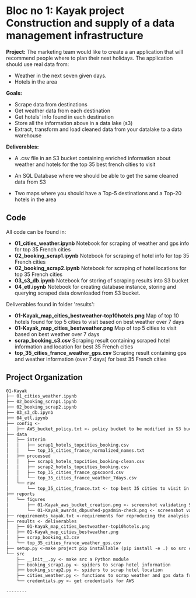 **Bloc no 1: Kayak project**  
Construction and supply of a data management infrastructure
==============================  

**Project:**  The marketing team would like to create a an application that will recommend people where to plan their next holidays. The application should use real data from:  
* Weather in the next seven given days. 
* Hotels in the area

**Goals:**   

* Scrape data from destinations
* Get weather data from each destination
* Get hotels' info found in each destination
* Store all the information above in a data lake (s3)
* Extract, transform and load cleaned data from your datalake to a data warehouse

**Deliverables:** 

* A .csv file in an S3 bucket containing enriched information about weather and hotels for the top 35 best french cities to visit

* An SQL Database where we should be able to get the same cleaned data from S3

* Two maps where you should have a Top-5 destinations and a Top-20 hotels in the area

Code
------------  
All code can be found in: 
* **01_cities_weather.ipynb** Notebook for scraping of weather and gps info for top 35 French cities  
* **02_booking_scrap1.ipynb** Notebook for scraping of hotel info for top 35 French cities
* **02_booking_scrap2.ipynb** Notebook for scraping of hotel locations for top 35 French cities 
* **03_s3_db.ipynb** Notebook for storing of scraping results into S3 bucket
* **04_etl.ipynb** Notebook for creating database instance, storing and querying scraped data downloaded from S3 bucket. 

Deliverables found in folder 'results':    
* **01-Kayak_map_cities_bestweather-top10hotels.png** Map of top 10 hotels found for top 5 cities to visit based on best weather over 7 days
* **01-Kayak_map_cities_bestweather.png** Map of top 5 cities to visit based on best weather over 7 days
* **scrap_booking_s3.csv** Scraping result containing scraped hotel information and location for best 35  French cities
* **top_35_cities_france_weather_gps.csv** Scraping result containing gps and weather information (over 7 days) for best 35  French cities



Project Organization
------------
```markdown
01-Kayak
├── 01_cities_weather.ipynb   
├── 02_booking_scrap1.ipynb 
├── 02_booking_scrap2.ipynb  
├── 03_s3_db.ipynb 
├── 04_etl.ipynb 
├── config <-
│   ├── AWS_bucket_policy.txt <- policy bucket to be modified in S3 bucket creation
├── data
│   ├── interim
│   │   ├── scrap1_hotels_topcities_booking.csv
│   │   └── top_35_cities_france_normalized_names.txt
│   ├── processed
│   │   ├── scrap1_hotels_topcities_booking-clean.csv
│   │   ├── scrap2_hotels_topcities_booking.csv
│   │   ├── top_35_cities_france_gpscoord.csv
│   │   └── top_35_cities_france_weather_7days.csv
│   └── raw
│       └── top_35_cities_france.txt <- top best 35 cities to visit in France
├── reports
│   └── figures
│       ├── 01-Kayak_aws_bucket_creation.png <- screenshot validating S3 bucket creation
│       └── 01-Kayak_awsrds_dbpushed-pgadmin-check.png <- screenshot validating AWS RDS db instance creation and loading of SQL tables
├── requirements_kayak.txt <-requirements for reproducing the analysis environment
├── results <- deliverables
│   ├── 01-Kayak_map_cities_bestweather-top10hotels.png 
│   ├── 01-Kayak_map_cities_bestweather.png 
│   ├── scrap_booking_s3.csv 
│   └── top_35_cities_france_weather_gps.csv 
├── setup.py <-make project pip installable (pip install -e .) so src can be imported
└── src
    ├── __init__.py <- make src a Python module
    ├── booking_scrap1.py <- spiders to scrap hotel information
    ├── booking_scrap2.py <- spiders to scrap hotel location
    ├── cities_weather.py <- functions to scrap weather and gps data from nominatim and openweather APIs
    └── credentials.py <- get credentials for AWS

--------
```

